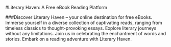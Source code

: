 #Literary Haven: A Free eBook Reading Platform

###Discover Literary Haven – your online destination for free eBooks. Immerse yourself in a diverse collection of captivating reads, ranging from timeless classics to thought-provoking essays. Explore literary journeys without any limitations. Join us in celebrating the enchantment of words and stories. Embark on a reading adventure with Literary Haven.
